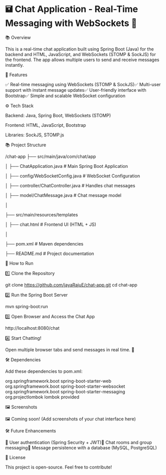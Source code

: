 # 🖬 Chat Application - Real-Time Messaging with WebSockets 🚀

📚 Overview

This is a real-time chat application built using Spring Boot (Java) for the backend and HTML, JavaScript, and WebSockets (STOMP & SockJS) for the frontend. The app allows multiple users to send and receive messages instantly.

🌟 Features

✅ Real-time messaging using WebSockets (STOMP & SockJS)✅ Multi-user support with instant message updates✅ User-friendly interface with Bootstrap✅ Simple and scalable WebSocket configuration

⚙️ Tech Stack

Backend: Java, Spring Boot, WebSockets (STOMP)

Frontend: HTML, JavaScript, Bootstrap

Libraries: SockJS, STOMP.js

📚 Project Structure

/chat-app
 ├── src/main/java/com/chat/app
 
 │   ├── ChatApplication.java            # Main Spring Boot Application
 
 │   ├── config/WebSocketConfig.java     # WebSocket Configuration
 
 │   ├── controller/ChatController.java  # Handles chat messages
 
 │   ├── model/ChatMessage.java          # Chat message model
 
 │
 
 ├── src/main/resources/templates
 
 │   ├── chat.html                       # Frontend UI (HTML + JS)
 
 │
 
 ├── pom.xml                              # Maven dependencies
 
 ├── README.md                            # Project documentation

🚀 How to Run

1️⃣ Clone the Repository

git clone https://github.com/jayaRajuE/chat-app.git
cd chat-app

2️⃣ Run the Spring Boot Server

mvn spring-boot:run

3️⃣ Open Browser and Access the Chat App

http://localhost:8080/chat

4️⃣ Start Chatting!

Open multiple browser tabs and send messages in real time. 🎉

🛠️ Dependencies

Add these dependencies to pom.xml:

<dependencies>
    <dependency>
        <groupId>org.springframework.boot</groupId>
        <artifactId>spring-boot-starter-web</artifactId>
    </dependency>
    <dependency>
        <groupId>org.springframework.boot</groupId>
        <artifactId>spring-boot-starter-websocket</artifactId>
    </dependency>
    <dependency>
        <groupId>org.springframework.boot</groupId>
        <artifactId>spring-boot-starter-messaging</artifactId>
    </dependency>
    <dependency>
        <groupId>org.projectlombok</groupId>
        <artifactId>lombok</artifactId>
        <scope>provided</scope>
    </dependency>
</dependencies>

🖼️ Screenshots

🖼️ Coming soon! (Add screenshots of your chat interface here)

🛠️ Future Enhancements

🔹 User authentication (Spring Security + JWT)🔹 Chat rooms and group messaging🔹 Message persistence with a database (MySQL, PostgreSQL)

📝 License

This project is open-source. Feel free to contribute!

